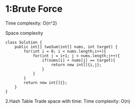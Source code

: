 1:Brute Force
=====
Time complexity: O(n^2)  

Space complexity
```
class Solution {
    public int[] twoSum(int[] nums, int target) {
        for(int i = 0; i < nums.length;i++){
            for(int j = i+1; j < nums.length;j++){
                if(nums[i] + nums[j] == target){
                    return new int[]{i,j};
                }
            }
        }
        return new int[]{};
    }
}
```
2.Hash Table
Trade space with time:
Time complexity: O(n)
